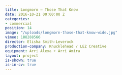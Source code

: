 ```yaml
---
title: Longmorn — Those That Know
date: 2016-10-21 00:00:00 Z
categories:
- commercial
position: 14
image: "/uploads/longmorn-those-that-know-wide.jpg"
vimeo: 188288566
director: Elisha Smith-Leverock
production-company: Knucklehead / LEZ Creative
equipment: Arri Alexa + Arri Amira
layout: project
is-shown: true
is-in-cv: true
---
```


